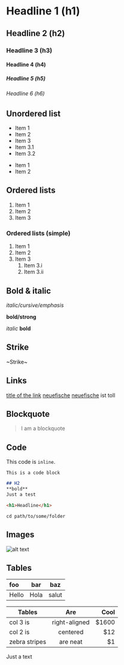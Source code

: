 # Headline 1 (h1) 
## Headline 2 (h2)
### Headline 3 (h3)
#### Headline 4 (h4)
##### Headline 5 (h5)
###### Headline 6 (h6)

## Unordered list

* Item 1
* Item 2
* Item 3
 * Item 3.1
 * Item 3.2
 
 - Item 1
 - Item 2

## Ordered lists 
1. Item 1
2. Item 2
3. Item 3

### Ordered lists (simple)
1. Item 1
1. Item 2
1. Item 3
    1. Item 3.i
    1. Item 3.ii

## Bold & italic

*italic/cursive/emphasis*

**bold/strong**

_italic_
__bold__

## Strike
~Strike~

## Links
[title of the link](https://neuefische.de)
[neuefische][neuefische]
[neuefische][neuefische] ist toll


## Blockquote
> I am a blockquote

## Code
This code is `inline`.

```
This is a code block
```
```md
## H2
**bold**
Just a test
```

```html
<h1>Headline</h1>
```
```shell
cd path/to/some/folder
```

## Images
![alt text](https://images.unsplash.com/photo-1616589474349-fb07c1472104?ixlib=rb-1.2.1&ixid=MnwxMjA3fDB8MHxwaG90by1wYWdlfHx8fGVufDB8fHx8&auto=format&fit=crop&w=871&q=80)


[neuefische]: https://www.neuefische.de
[google]: https://www.google.com



## Tables

| foo | bar | baz | 
| :-- | --- | --- |
|Hello| Hola| salut|


| Tables        | Are           | Cool  |
| ------------- |:-------------:| -----:|
| col 3 is      | right-aligned | $1600 |
| col 2 is      | centered      |   $12 |
| zebra stripes | are neat      |    $1 |
Just a text
